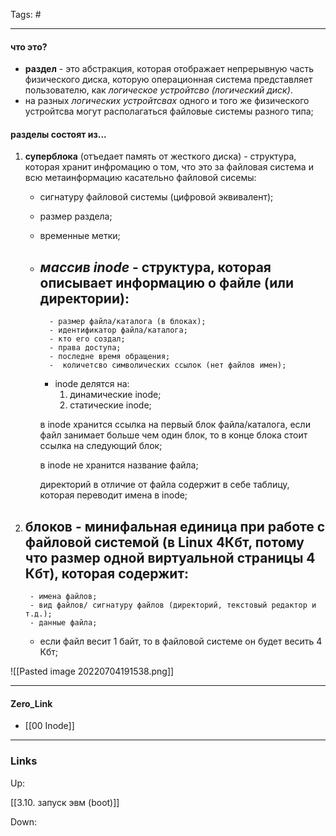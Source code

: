 Tags: #
***
#### что это?
- **раздел** - это абстракция, которая отображает непрерывную часть физического диска, которую операционная система представляет пользователю, как _логическое устройтсво (логический диск)_. 
- на разных _логических устройтсвах_ одного и того же физического устройтсва могут располагаться файловые системы разного типа;

#### разделы состоят из...
1) **суперблока** (отъедает память от жесткого диска) - структура, которая хранит инфромацию о том, что это за файловая система и всю метаинформацию касательно файловой сисемы:
	- сигнатуру файловой системы (цифровой эквивалент);
	- размер раздела;
	- временные метки;
	- **_массив inode_** - структура, которая описывает информацию о файле (или директории):
		-  
			- размер файла/каталога (в блоках);
			- идентификатор файла/каталога;
			- кто его создал;
			- права доступа;
			- последне время обращения;
			-  количетсво символических ссылок (нет файлов имен);
		
		- inode делятся на:
			1) динамические inode;
			2) статические inode;
		
		в inode хранится ссылка на первый блок файла/каталога, если файл занимает больше чем один блок, то в конце блока стоит ссылка на следующий блок;
		
		в inode не хранится  название файла;
		
		директорий в отличие от файла содержит в себе таблицу, которая переводит имена в inode;
		
2) **блоков** - минифальная единица при работе с файловой системой 
	(в Linux 4Кбт, потому что размер одной виртуальной страницы 4 Кбт), которая содержит:
	- 
		- имена файлов; 
		- вид файлов/ сигнатуру файлов (директорий, текстовый редактор и т.д.);
		- данные файла;
	
	- если файл весит 1 байт, то в файловой системе он будет весить 4 Кбт;
	
![[Pasted image 20220704191538.png]]

***
#### Zero_Link
- [[00 Inode]]
***
### Links
Up:

[[3.10. запуск эвм (boot)]]

Down:



